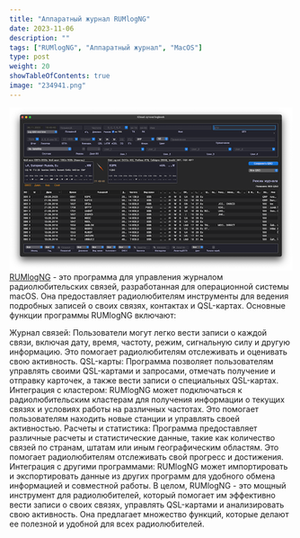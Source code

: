 ```yaml
---
title: "Аппаратный журнал RUMlogNG"
date: 2023-11-06
description: ""
tags: ["RUMlogNG", "Аппаратный журнал", "MacOS"]
type: post
weight: 20
showTableOfContents: true
image: "234941.png"
---
```

![RUMlogNG](234941.png)
[RUMlogNG](https://www.dl2rum.de/rumsoft/RUMLog.html) - это программа для управления журналом радиолюбительских связей, разработанная для операционной системы macOS. Она предоставляет радиолюбителям инструменты для ведения подробных записей о своих связях, контактах и QSL-картах.
Основные функции программы RUMlogNG включают:

Журнал связей: Пользователи могут легко вести записи о каждой связи, включая дату, время, частоту, режим, сигнальную силу и другую информацию. Это помогает радиолюбителям отслеживать и оценивать свою активность.
QSL-карты: Программа позволяет пользователям управлять своими QSL-картами и запросами, отмечать получение и отправку карточек, а также вести записи о специальных QSL-картах.
Интеграция с кластером: RUMlogNG может подключаться к радиолюбительским кластерам для получения информации о текущих связях и условиях работы на различных частотах. Это помогает пользователям находить новые станции и управлять своей активностью.
Расчеты и статистика: Программа предоставляет различные расчеты и статистические данные, такие как количество связей по странам, штатам или иным географическим областям. Это помогает радиолюбителям отслеживать свой прогресс и достижения.
Интеграция с другими программами: RUMlogNG может импортировать и экспортировать данные из других программ для удобного обмена информацией и совместной работы.
В целом, RUMlogNG - это мощный инструмент для радиолюбителей, который помогает им эффективно вести записи о своих связях, управлять QSL-картами и анализировать свою активность. Она предлагает множество функций, которые делают ее полезной и удобной для всех радиолюбителей.